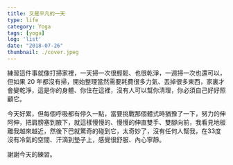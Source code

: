 ```yaml
---
title: 又是平凡的一天
type: life
category: Yoga
tags: [yoga]
log: 'list'
date: "2018-07-26"
thumbnail: ./cover.jpeg
---
```



練習這件事就像打掃家裡，一天掃一次很輕鬆、也很乾淨，一週掃一次也還可以，但如果 20 年都沒有掃，開始整理當然需要耗費很多力氣、丟掉很多東西，家裏才會變乾淨，這是你的身體、你住在這裡，沒有人可以幫你清理，你必須自己好好照顧它。

今天好累，但每個呼吸都有停久一點，當要挑戰那個體式時猶豫了一下，努力的伸阿伸，把肩膀塞到腋下，就這樣慢慢的、慢慢的伸直雙手、雙腳向前，我看見地板離我越來越近，然後下巴就驚奇的碰到它，太奇妙了，沒有任何人幫我，在33度沒有冷氣的空間、汗滴到墊子上，感覺很舒服、內心寧靜。


謝謝今天的練習。

